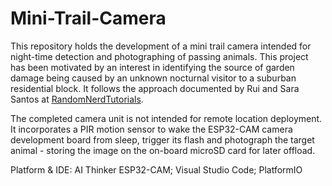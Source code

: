 # Mini-Trail-Camera

This repository holds the development of a mini trail camera intended for night-time detection and photographing of passing animals.  This project has been motivated by an interest in identifying the source of garden damage being caused by an unknown nocturnal visitor to a suburban residential block.  It follows the approach documented by Rui and Sara Santos at [RandomNerdTutorials](https://RandomNerdTutorials.com/esp32-cam-pir-motion-detector-photo-capture/).

The completed camera unit is not intended for remote location deployment.  It incorporates a PIR motion sensor to wake the ESP32-CAM camera development board from sleep, trigger its flash and photograph the target animal - storing the image on the on-board microSD card for later offload.

Platform & IDE:  AI Thinker ESP32-CAM; Visual Studio Code; PlatformIO
